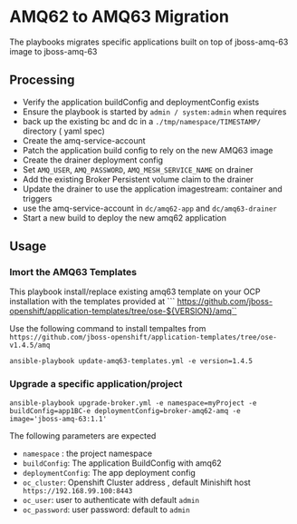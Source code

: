 # AMQ62 to AMQ63 Migration

The playbooks migrates specific applications built on top of jboss-amq-63 image  to jboss-amq-63

## Processing
* Verify the application buildConfig and deploymentConfig exists
* Ensure the playbook is started by ```admin / system:admin``` when requires
* back up  the existing bc and dc in a ```./tmp/namespace/TIMESTAMP/``` directory ( yaml spec)
* Create the amq-service-account
* Patch the application build config to rely on the new AMQ63 image
* Create the drainer deployment config
* Set ```AMQ_USER```, ```AMQ_PASSWORD```, ```AMQ_MESH_SERVICE_NAME``` on drainer
* Add the existing Broker Persistent volume claim to the drainer
* Update the drainer to use the application imagestream: container and triggers
* use the  amq-service-account in  ```dc/amq62-app``` and ```dc/amq63-drainer``` 
* Start a new build to deploy the new amq62 application 


## Usage

### Imort the AMQ63 Templates
This playbook install/replace existing amq63 template on your OCP installation with the templates provided at 
  ``` https://github.com/jboss-openshift/application-templates/tree/ose-${VERSION}/amq``

 Use the following command to install tempaltes from ```https://github.com/jboss-openshift/application-templates/tree/ose-v1.4.5/amq```

  ```ansible-playbook update-amq63-templates.yml -e version=1.4.5```

### Upgrade a specific application/project

  ```ansible-playbook upgrade-broker.yml -e namespace=myProject -e buildConfig=app1BC-e deploymentConfig=broker-amq62-amq -e image='jboss-amq-63:1.1' ```

The following parameters are expected
* ```namespace``` : the project namespace 
* ```buildConfig```: The application BuildConfig with amq62
* ```deploymentConfig```: The app deployment config
* ```oc_cluster```: Openshift Cluster address , default Minishift host  ``` https://192.168.99.100:8443```
* ```oc_user```: user to authenticate with   default ```admin```
* ```oc_password```: user password: default to ```admin``` 
